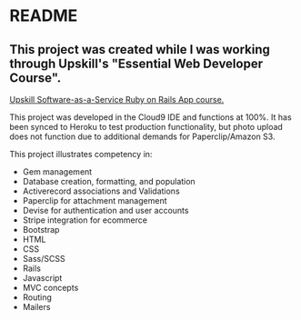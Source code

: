 # README
 
<h2>This project was created while I was working through Upskill's "Essential Web Developer Course".</h2>
<a href="http://upskillcourses.com">Upskill Software-as-a-Service Ruby on Rails App course.</a>

<div>
  <p>This project was developed in the Cloud9 IDE and functions at 100%. It has been synced to 
  Heroku to test production functionality, but photo upload does not function due to additional demands for Paperclip/Amazon S3. </p>
</div>

<p>This project illustrates competency in:</p>
<ul>
  <li>Gem management</li> 
  <li>Database creation, formatting, and population</li>
  <li>Activerecord associations and Validations</li>
  <li>Paperclip for attachment management</li>
  <li>Devise for authentication and user accounts</li>
  <li>Stripe integration for ecommerce</li>
  <li>Bootstrap</li>
  <li>HTML</li>
  <li>CSS</li>
  <li>Sass/SCSS</li>
  <li>Rails</li>
  <li>Javascript</li>
  <li>MVC concepts</li>
  <li>Routing</li>
  <li>Mailers</li>
</ul>
